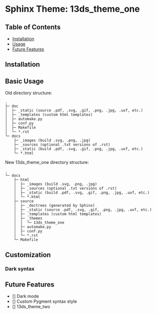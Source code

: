 # Sphinx Theme: 13ds_theme_one



## Table of Contents

<!-- toc -->

- [Installation](#installation)
- [Usage](#usage)
- [Future Features](#future-features)

<!-- tocstop -->

## Installation


## Basic Usage

Old directory structure:

```
.
├─ doc
│  ├─ _static (source .pdf, .svg, .gif, .png, .jpg, .uxf, etc.)
│  ├─ _templates (custom html templates)
│  ├─ automake.py
│  ├─ conf.py
│  ├─ Makefile
│  └─ *.rst
└─ docs
    ├─ _images (build .svg, .png, .jpg)
    ├─ _sources (optional .txt versions of .rst)
    ├─ _static (build .pdf, .svg, .gif, .png, .jpg, .uxf, etc.)
    └─ *.html
```


New 13ds_theme_one directory structure:

```
.
└─ docs
    ├─ html
    │  ├─ _images (build .svg, .png, .jpg)
    │  ├─ _sources (optional .txt versions of .rst)
    │  ├─ _static (build .pdf, .svg, .gif, .png, .jpg, .uxf, etc.)
    │  └─ *.html
    ├─ source
    │  ├─ _doctrees (generated by Sphinx)
    │  ├─ _static (source .pdf, .svg, .gif, .png, .jpg, .uxf, etc.)
    │  ├─ _templates (custom html templates)
    │  ├─ _themes
    │  │  └─ 13ds_theme_one
    │  ├─ automake.py
    │  ├─ conf.py
    │  └─ *.rst
    └─ Makefile
```

## Customization

### Dark syntax

## Future Features

- [] Dark mode
- [] Custom Pygment syntax style
- [] 13ds_theme_two
